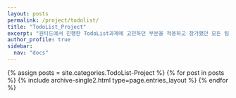 ```yaml
---
layout: posts
permalink: /project/todolist/
title: "TodoList_Project"
excerpt: "원티드에서 진행한 TodoList과제에 고민하던 부분을 적용하고 참가했던 모든 팀의 Best Practice를 정리해 흡수하기 위해 만들어진 투두리스트 프로젝트"
author_profile: true
sidebar:
  nav: "docs"
---
```


{% assign posts = site.categories.TodoList-Project %}
{% for post in posts %} {% include archive-single2.html type=page.entries_layout %} {% endfor %}
